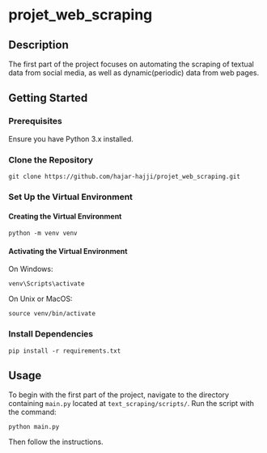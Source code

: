 # projet_web_scraping

## Description
The first part of the project focuses on automating the scraping of textual data from social media, as well as dynamic(periodic) data from web pages.

## Getting Started
### Prerequisites
Ensure you have Python 3.x installed.

### Clone the Repository
```
git clone https://github.com/hajar-hajji/projet_web_scraping.git
```
### Set Up the Virtual Environment
#### Creating the Virtual Environment
```
python -m venv venv
```
#### Activating the Virtual Environment
On Windows:
```
venv\Scripts\activate
```
On Unix or MacOS:
```
source venv/bin/activate
```
### Install Dependencies
```
pip install -r requirements.txt
```
## Usage
To begin with the first part of the project, navigate to the directory containing `main.py` located at `text_scraping/scripts/`. Run the script with the command:
```
python main.py
```
Then follow the instructions.
